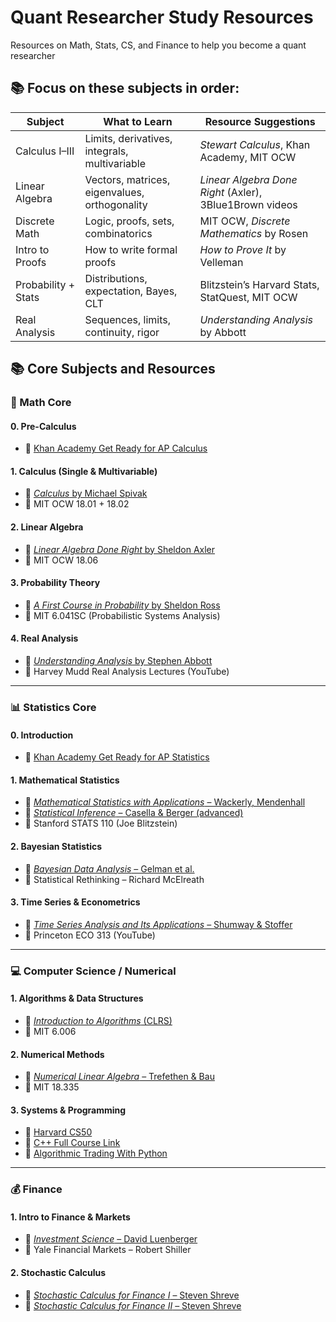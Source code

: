 # Quant Researcher Study Resources

Resources on Math, Stats, CS, and Finance to help you become a quant researcher

## 📚 Focus on these subjects in order:
| Subject              | What to Learn                                      | Resource Suggestions                                                                 |
|----------------------|----------------------------------------------------|--------------------------------------------------------------------------------------|
| Calculus I–III       | Limits, derivatives, integrals, multivariable      | *Stewart Calculus*, Khan Academy, MIT OCW                                           |
| Linear Algebra       | Vectors, matrices, eigenvalues, orthogonality      | *Linear Algebra Done Right* (Axler), 3Blue1Brown videos                             |
| Discrete Math        | Logic, proofs, sets, combinatorics                 | MIT OCW, *Discrete Mathematics* by Rosen                                            |
| Intro to Proofs      | How to write formal proofs                         | *How to Prove It* by Velleman                                                       |
| Probability + Stats  | Distributions, expectation, Bayes, CLT             | Blitzstein’s Harvard Stats, StatQuest, MIT OCW                                     |
| Real Analysis        | Sequences, limits, continuity, rigor           | *Understanding Analysis* by Abbott                                                  |


## 📚 Core Subjects and Resources

### 🔢 Math Core

#### 0. **Pre-Calculus**
- 🎥 [Khan Academy Get Ready for AP Calculus](https://www.khanacademy.org/math/get-ready-for-ap-calc)

#### 1. **Calculus (Single & Multivariable)**
- 📘 [*Calculus* by Michael Spivak](https://github.com/JohnSesana/Quant-Study-Resources/blob/main/01%20-%20Math/01%20-%20Calculus/Calculus%20-%20Spivak.pdf)
- 🎥 MIT OCW 18.01 + 18.02

#### 2. **Linear Algebra**
- 📘 [*Linear Algebra Done Right* by Sheldon Axler](https://github.com/JohnSesana/Quant-Study-Resources/blob/main/01%20-%20Math/02%20-%20Linear%20Algebra/LADR4e.pdf)
- 🎥 MIT OCW 18.06

#### 3. **Probability Theory**
- 📘 [*A First Course in Probability* by Sheldon Ross](https://github.com/JohnSesana/Quant-Study-Resources/blob/main/01%20-%20Math/03%20-%20Probability%20Theory/A-First-Course-in-Probability.pdf)
- 🎥 MIT 6.041SC (Probabilistic Systems Analysis)

#### 4. **Real Analysis**
- 📘 [*Understanding Analysis* by Stephen Abbott](https://github.com/JohnSesana/Quant-Study-Resources/blob/main/01%20-%20Math/04%20-%20Real%20Analysis/2015_Book_UnderstandingAnalysis.pdf)
- 🎥 Harvey Mudd Real Analysis Lectures (YouTube)

---

### 📊 Statistics Core

#### 0. **Introduction**
- 🎥 [Khan Academy Get Ready for AP Statistics](https://www.khanacademy.org/math/get-ready-for-ap-statistics)

#### 1. **Mathematical Statistics**
- 📘 [*Mathematical Statistics with Applications* – Wackerly, Mendenhall](https://github.com/JohnSesana/Quant-Study-Resources/blob/main/02%20-%20Statistics/01%20-%20Mathematical%20Statistics/Mathematical%20Statistics%20with%20Applications-%207th%20Edition.pdf)
- 📘 [*Statistical Inference* – Casella & Berger (advanced)](https://github.com/JohnSesana/Quant-Study-Resources/blob/main/02%20-%20Statistics/01%20-%20Mathematical%20Statistics/Casella_Berger_Statistical_Inference.pdf)
- 🎥 Stanford STATS 110 (Joe Blitzstein)

#### 2. **Bayesian Statistics**
- 📘 [*Bayesian Data Analysis* – Gelman et al.](https://github.com/JohnSesana/Quant-Study-Resources/blob/main/02%20-%20Statistics/02%20-%20Bayesian%20Statistics/Bayesian%20Data%20Analysis%20-%20Third%20Edition%20(20th%20Feb%202025).pdf)
- 🎥 Statistical Rethinking – Richard McElreath

#### 3. **Time Series & Econometrics**
- 📘 [*Time Series Analysis and Its Applications* – Shumway & Stoffer](https://github.com/JohnSesana/Quant-Study-Resources/blob/main/02%20-%20Statistics/03%20-%20Time%20Series%20%26%20Econometrics/time-series-analysis-and-its-applications-with-examples-in-r.pdf)
- 🎥 Princeton ECO 313 (YouTube)

---

### 💻 Computer Science / Numerical

#### 1. **Algorithms & Data Structures**
- 📘 [*Introduction to Algorithms* (CLRS)](https://github.com/JohnSesana/Quant-Study-Resources/blob/main/02%20-%20Statistics/03%20-%20Time%20Series%20%26%20Econometrics/time-series-analysis-and-its-applications-with-examples-in-r.pdf)
- 🎥 MIT 6.006

#### 2. **Numerical Methods**
- 📘 [*Numerical Linear Algebra* – Trefethen & Bau](https://github.com/JohnSesana/Quant-Study-Resources/blob/main/03%20-%20Computer%20Science/02%20-%20Numerical%20Methods/Numerical%20Linear%20Algebra%20Trefethen-Bau.pdf)
- 🎥 MIT 18.335

#### 3. **Systems & Programming**
- 🎥 [Harvard CS50](https://www.youtube.com/watch?v=LfaMVlDaQ24)
- 🎥 [C++ Full Course Link](https://www.youtube.com/watch?v=8jLOx1hD3_o)
- 🎥 [Algorithmic Trading With Python](https://www.youtube.com/watch?v=9Y3yaoi9rUQ)

---

### 💰 Finance

#### 1. **Intro to Finance & Markets**
- 📘 [*Investment Science* – David Luenberger](https://github.com/JohnSesana/Quant-Study-Resources/blob/main/04%20-%20Finance/01%20-%20Intro%20to%20Finance%20%26%20Markets/Investment%20Science%20-%20David%20Luenberger.pdf)
- 🎥 Yale Financial Markets – Robert Shiller

#### 2. **Stochastic Calculus**
- 📘 [*Stochastic Calculus for Finance I* – Steven Shreve](https://github.com/JohnSesana/Quant-Study-Resources/blob/main/04%20-%20Finance/02%20-%20Stochastic%20Calculus/Steve_Shreve_Stochastic_Calculus_for_Finance_I.pdf)
- 📘 [*Stochastic Calculus for Finance II* – Steven Shreve](https://github.com/JohnSesana/Quant-Study-Resources/blob/main/04%20-%20Finance/02%20-%20Stochastic%20Calculus/Steve_Shreve_Stochastic_Calculus_for_Finance_I.pdf)
